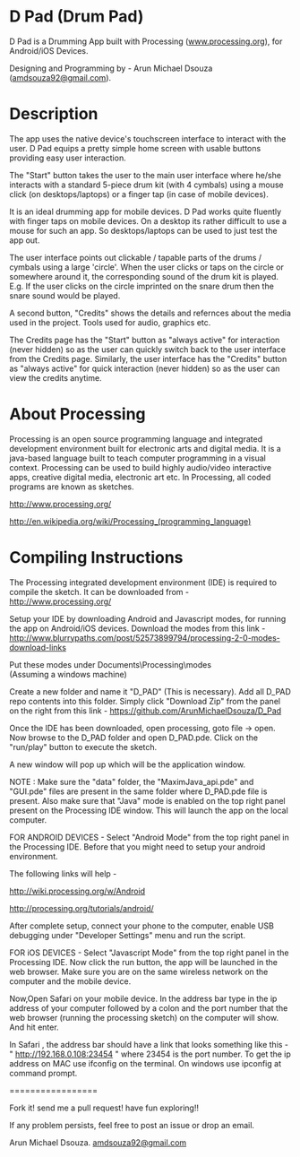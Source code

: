 D Pad (Drum Pad)
================
   
   D Pad is a Drumming App built with Processing (www.processing.org), for Android/iOS Devices.
  
   Designing and Programming by - Arun Michael Dsouza (amdsouza92@gmail.com).

   
Description
===========
   
   The app uses the native device's touchscreen interface to interact with the user.
   D Pad equips a pretty simple home screen with usable buttons providing easy user interaction. 
   
   The "Start" button takes the user to the main user interface where he/she interacts with a standard 
   5-piece drum kit (with 4 cymbals) using a mouse click (on desktops/laptops) or a finger tap 
   (in case of mobile devices).
   
   It is an ideal drumming app for mobile devices.
   D Pad works quite fluently with finger taps on mobile devices. On a desktop its rather difficult to 
   use a mouse for such an app. So desktops/laptops can be used to just test the app out.
   
   The user interface points out clickable / tapable parts of the drums / cymbals using a large 'circle'.
   When the user clicks or taps on the circle or somewhere around it, the corresponding sound of the drum kit is played. 
   E.g. If the user clicks on the circle imprinted on the snare drum then the snare sound would be played.

   A second button, "Credits" shows the details and refernces about the media used in the project. Tools used 
   for audio, graphics etc.
   
   The Credits page has the "Start" button as "always active" for interaction (never hidden) so as the user 
   can quickly switch back to the user interface from the Credits page. Similarly, the user interface has 
   the "Credits" button as "always active" for quick interaction (never hidden) so as the user can view the 
   credits anytime.
   
   
   
About Processing
================

   Processing is an open source programming language and integrated development environment built for electronic 
   arts and digital media. It is a java-based language built to teach computer programming in a visual 
   context.
   Processing can be used to build highly audio/video interactive apps, creative digital media, electronic art etc.
   In Processing, all coded programs are known as sketches.
   
   http://www.processing.org/
   
   http://en.wikipedia.org/wiki/Processing_(programming_language)
   
   
   
Compiling Instructions
======================

   The Processing integrated development environment (IDE) is required to compile the sketch.
   It can be downloaded from - http://www.processing.org/
   
   Setup your IDE by downloading Android and Javascript modes, for running the app on Android/iOS devices.
   Download the modes from this link - 
   http://www.blurrypaths.com/post/52573899794/processing-2-0-modes-download-links
   
   Put these modes under Documents\Processing\modes\
   (Assuming a windows machine)
   
   Create a new folder and name it "D_PAD" (This is necessary). Add all D_PAD repo contents into this folder. Simply click "Download Zip" from the 
   panel on the right from this link - 
   https://github.com/ArunMichaelDsouza/D_Pad
   
   Once the IDE has been downloaded, open processing, goto file -> open. Now browse to the D_PAD folder
   and open D_PAD.pde.
   Click on the "run/play" button to execute the sketch.
   
   A new window will pop up which will be the application window.
   
   NOTE : Make sure the "data" folder, the "MaximJava_api.pde" and "GUI.pde" files are present in the same
          folder where D_PAD.pde file is present. Also make sure that "Java" mode is enabled on the top right
          panel present on the Processing IDE window. This will launch the app on the local computer.
          
   FOR ANDROID DEVICES - 
   Select "Android Mode" from the top right panel in the Processing IDE. Before that you might need to setup your
   android environment. 
   
   The following links will help - 
   
   http://wiki.processing.org/w/Android
   
   http://processing.org/tutorials/android/
   
   After complete setup, connect your phone to the computer, enable USB debugging under "Developer Settings" menu and
   run the script.
   
   FOR iOS DEVICES - 
   Select "Javascript Mode" from the top right panel in the Processing IDE.
   Now click the run button, the app will be launched in the web browser. 
   Make sure you are on the same wireless network on the computer and the mobile device.
   
   Now,Open Safari on your mobile device.
   In the address bar type in the ip address of your computer followed by a colon and the port number that the 
   web browser (running the processing sketch) on the computer will show. And hit enter.
   
   In Safari , the address bar should have a link that looks something like this - 
   " http://192.168.0.108:23454 "
   where 23454 is the port number.
   To get the ip address on MAC use ifconfig on the terminal. On windows use ipconfig at command prompt.
   
   
   
          


=================





Fork it! send me a pull request! have fun exploring!!

If any problem persists, feel free to post an issue or drop an email.



Arun Michael Dsouza.
amdsouza92@gmail.com



   
   


